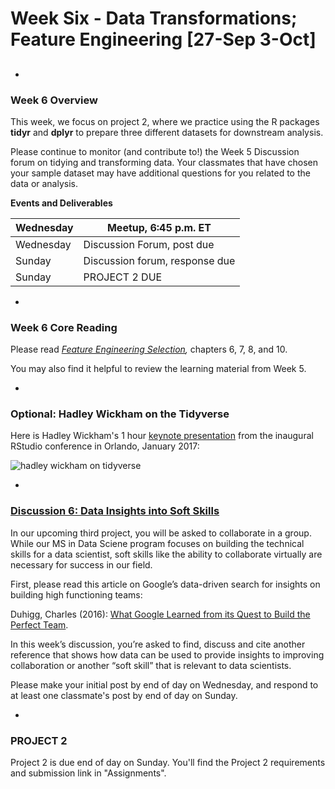 # Week Six - Data Transformations; Feature Engineering [27-Sep 3-Oct]

 

## 

- 

  ### Week 6 Overview

  This week, we focus on project 2, where we practice using the R packages **tidyr** and **dplyr** to prepare three different datasets for downstream analysis.

  Please continue to monitor (and contribute to!) the Week 5 Discussion forum on tidying and transforming data.  Your classmates that have chosen your sample dataset may have additional questions for you related to the data or analysis.

  **Events and Deliverables**

  | Wednesday | Meetup, 6:45 p.m. ET           |
  | --------- | ------------------------------ |
  | Wednesday | Discussion Forum, post due     |
  | Sunday    | Discussion forum, response due |
  | Sunday    | PROJECT 2 DUE                  |

- 

  ### Week 6 Core Reading

  Please read *[Feature Engineering Selection](http://www.feat.engineering/),* chapters 6, 7, 8, and 10.

  You may also find it helpful to review the learning material from Week 5.

- 

  ### Optional: Hadley Wickham on the Tidyverse

  Here is Hadley Wickham's 1 hour [keynote presentation](https://www.rstudio.com/resources/rstudioconf-2017/data-science-in-the-tidyverse-hadley-wickham/) from the inaugural RStudio conference in Orlando, January 2017:

  ![hadley wickham on tidyverse](https://bbhosted.cuny.edu/bbcswebdav/pid-59525169-dt-content-rid-462118991_1/xid-462118991_1)

  

- 

  ### [Discussion 6: Data Insights into Soft Skills](https://bbhosted.cuny.edu/webapps/blackboard/content/launchLink.jsp?course_id=_2010109_1&content_id=_59525170_1&mode=view)

  In our upcoming third project, you will be asked to collaborate in a group. While our MS in Data Sciene program focuses on building the technical skills for a data scientist, soft skills like the ability to collaborate virtually are necessary for success in our field. 

  First, please read this article on Google’s data-driven search for insights on building high functioning teams:

  Duhigg, Charles (2016): [What Google Learned from its Quest to Build the Perfect Team](http://www.nytimes.com/2016/02/28/magazine/what-google-learned-from-its-quest-to-build-the-perfect-team.html).

  In this week’s discussion, you’re asked to find, discuss and cite another reference that shows how data can be used to provide insights to improving collaboration or another “soft skill” that is relevant to data scientists.

  Please make your initial post by end of day on Wednesday, and respond to at least one classmate's post by end of day on Sunday.

- 

  ### PROJECT 2

  Project 2 is due end of day on Sunday.  You'll find the Project 2 requirements and submission link in "Assignments".